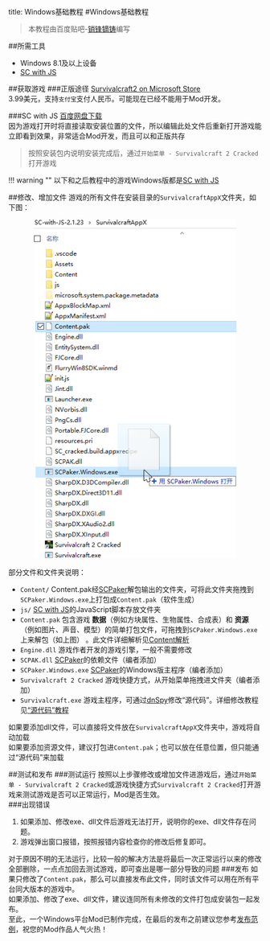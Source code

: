 title: Windows基础教程
#Windows基础教程

>本教程由百度贴吧-<a href="http://tieba.baidu.com/home/main/?un=销锋镝铸" target="_blank">销锋镝铸</a>编写

##所需工具
* Windows 8.1及以上设备
* [SC with JS](#sc-with-js)

##获取游戏
###正版途径
<a href="https://www.microsoft.com/zh-cn/store/p/survivalcraft-2/9phc48p58nb2" target="_blank">Survivalcraft2 on Microsoft Store</a>  
3.99美元，支持`支付宝`支付人民币。可能现在已经不能用于Mod开发。

###SC with JS
<a href="https://pan.baidu.com/share/link?shareid=3319882865&uk=2788149454" target="_blank">百度网盘下载</a>  
因为游戏打开时将直接读取安装位置的文件，所以编辑此处文件后重新打开游戏能立即看到效果，非常适合Mod开发，而且可以和正版共存  
>按照安装包内说明安装完成后，通过`开始菜单 - Survivalcraft 2 Cracked`打开游戏

!!! warning ""
    以下和之后教程中的游戏Windows版都是[SC with JS][1]

##修改、增加文件
游戏的所有文件在安装目录的`SurvivalcraftAppX`文件夹，如下图：  

<img src="../../saiming/windows_1.png" title="SurvivalcraftAppX文件夹" alt="SurvivalcraftAppX文件夹" style="max-width: 80%;margin-left: 10%;">  

部分文件和文件夹说明：  

* `Content/` Content.pak经[SCPaker][2]解包输出的文件夹，可将此文件夹拖拽到`SCPaker.Windows.exe`上打包成`Content.pak`（软件生成）  
* `js/` [SC with JS](#sc-with-js)的JavaScript脚本存放文件夹  
* `Content.pak` 包含游戏 **数据**（例如方块属性、生物属性、合成表）和 **资源**（例如图片、声音、模型）的简单打包文件，可拖拽到`SCPaker.Windows.exe`上来解包（如上图）  。此文件详细解析见[Content解析][3]  
* `Engine.dll` 游戏作者开发的游戏引擎，一般不需要修改  
* `SCPAK.dll` [SCPaker][2]的依赖文件（编者添加）  
* `SCPaker.Windows.exe` [SCPaker][2]的Windows版主程序（编者添加）  
* `Survivalcraft 2 Cracked`  游戏快捷方式，从开始菜单拖拽进文件夹（编者添加）  
* `Survivalcraft.exe`  游戏主程序，可通过[dnSpy][4]修改“源代码”。详细修改教程见[“源代码”教程][5]  

如果要添加dll文件，可以直接将文件放在`SurvivalcraftAppX`文件夹中，游戏将自动加载  
如果要添加资源文件，建议打包进`Content.pak`；也可以放在任意位置，但只能通过“源代码”来加载

##测试和发布
###测试运行
按照以上步骤修改或增加文件进游戏后，通过`开始菜单 - Survivalcraft 2 Cracked`或游戏快捷方式`Survivalcraft 2 Cracked`打开游戏来测试游戏是否可以正常运行，Mod是否生效。  
###出现错误

1. 如果添加、修改exe、dll文件后游戏无法打开，说明你的exe、dll文件存在问题。  
2. 游戏弹出窗口报错，按照报错内容检查你的修改后修复即可。  

对于原因不明的无法运行，比较一般的解决方法是将最后一次正常运行以来的修改全部删除，一点点加回去测试游戏，即可查出是哪一部分导致的问题
###发布
如果只修改了`Content.pak`，那么可以直接发布此文件，同时该文件可以用在所有平台同大版本的游戏中。  
如果添加、修改了exe、dll文件，建议连同所有未修改的文件打包成安装包一起发布。  
至此，一个Windows平台Mod已制作完成，在最后的发布之前建议您参考[发布范例][6]，祝您的Mod作品人气火热！

[1]: #sc-with-js
[2]: resources.md#contentpak_1
[3]: content_tutorial.md
[4]: resources.md#_12
[5]: source_code_tutorial.md
[6]: ../other_tutorial/publication_example.md